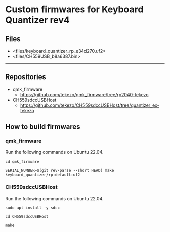 # Custom firmwares for Keyboard Quantizer rev4

## Files

-   <files/keyboard_quantizer_rp_e34d270.uf2>
-   <files/CH559USB_b8a6387.bin>

---

## Repositories

-   qmk_firmware
    -   <https://github.com/tekezo/qmk_firmware/tree/rp2040-tekezo>
-   CH559sdccUSBHost
    -   <https://github.com/tekezo/CH559sdccUSBHost/tree/quantizer_ex-tekezo>

## How to build firmwares

### qmk_firmware

Run the following commands on Ubuntu 22.04.

```shell
cd qmk_firmware

SERIAL_NUMBER=$(git rev-parse --short HEAD) make keyboard_quantizer/rp:default:uf2
```

### CH559sdccUSBHost

Run the following commands on Ubuntu 22.04.

```shell
sudo apt install -y sdcc

cd CH559sdccUSBHost

make
```

